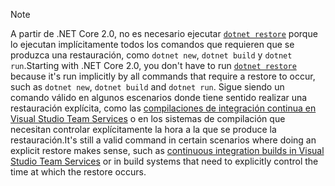 > [!NOTE]
> <span data-ttu-id="2798a-101">A partir de .NET Core 2.0, no es necesario ejecutar [`dotnet restore`](~/docs/core/tools/dotnet-restore.md) porque lo ejecutan implícitamente todos los comandos que requieren que se produzca una restauración, como `dotnet new`, `dotnet build` y `dotnet run`.</span><span class="sxs-lookup"><span data-stu-id="2798a-101">Starting with .NET Core 2.0, you don't have to run [`dotnet restore`](~/docs/core/tools/dotnet-restore.md) because it's run implicitly by all commands that require a restore to occur, such as `dotnet new`, `dotnet build` and `dotnet run`.</span></span>
> <span data-ttu-id="2798a-102">Sigue siendo un comando válido en algunos escenarios donde tiene sentido realizar una restauración explícita, como las [compilaciones de integración continua en Visual Studio Team Services](https://docs.microsoft.com/vsts/build-release/apps/aspnet/build-aspnet-core) o en los sistemas de compilación que necesitan controlar explícitamente la hora a la que se produce la restauración.</span><span class="sxs-lookup"><span data-stu-id="2798a-102">It's still a valid command in certain scenarios where doing an explicit restore makes sense, such as [continuous integration builds in Visual Studio Team Services](https://docs.microsoft.com/vsts/build-release/apps/aspnet/build-aspnet-core) or in build systems that need to explicitly control the time at which the restore occurs.</span></span>